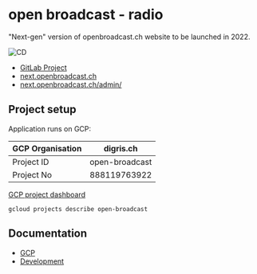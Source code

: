 # open broadcast - radio

"Next-gen" version of openbroadcast.ch website to be launched in 2022.

![CD](https://github.com/digris/obr-web/actions/workflows/cd.yaml/badge.svg)

 - [GitLab Project](https://gitlab.com/digris/open-broadcast/openbroadcast.ch)
 - [next.openbroadcast.ch](https://next.openbroadcast.ch/)
 - [next.openbroadcast.ch/admin/](https://next.openbroadcast.ch/admin/)


## Project setup

Application runs on GCP:

| GCP Organisation | digris.ch      |
|------------------|----------------|
| Project ID       | open-broadcast |
| Project No       | 888119763922   |

[GCP project dashboard](https://console.cloud.google.com/home/dashboard?project=open-broadcast)

```shell
gcloud projects describe open-broadcast
```

## Documentation

 - [GCP](docs/gcp)
 - [Development](docs/development)

